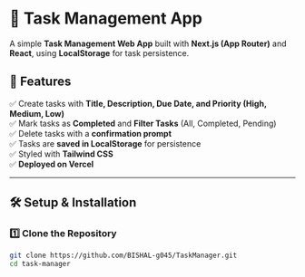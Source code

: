 # 📝 Task Management App

A simple **Task Management Web App** built with **Next.js (App Router)** and **React**, using **LocalStorage** for task persistence.

## 🚀 Features
✅ Create tasks with **Title, Description, Due Date, and Priority (High, Medium, Low)**  
✅ Mark tasks as **Completed** and **Filter Tasks** (All, Completed, Pending)  
✅ Delete tasks with a **confirmation prompt**  
✅ Tasks are **saved in LocalStorage** for persistence  
✅ Styled with **Tailwind CSS**  
✅ **Deployed on Vercel**  

---

## 🛠️ **Setup & Installation**
### **1️⃣ Clone the Repository**
```bash
git clone https://github.com/BISHAL-g045/TaskManager.git
cd task-manager
